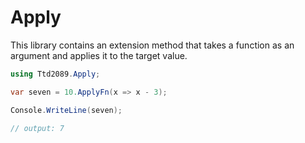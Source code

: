 # Apply

This library contains an extension method that takes a function as an argument and applies it to the target value.

```cs
using Ttd2089.Apply;

var seven = 10.ApplyFn(x => x - 3);

Console.WriteLine(seven);

// output: 7
```

